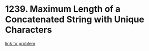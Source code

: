 # 1239. Maximum Length of a Concatenated String with Unique Characters

[link to problem](https://leetcode.com/problems/maximum-length-of-a-concatenated-string-with-unique-characters/description/)
